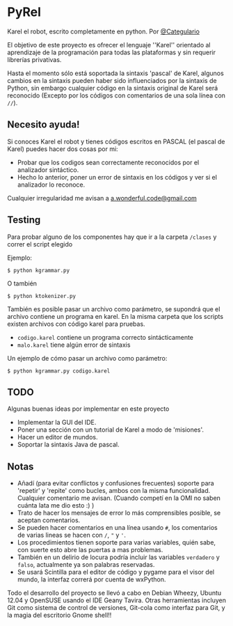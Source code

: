 PyRel
=====

Karel el robot, escrito completamente en python. Por [@Categulario](https://twitter.com/categulario)

El objetivo de este proyecto es ofrecer el lenguaje ''Karel'' orientado al aprendizaje de la programación para todas las plataformas y sin requerir librerías privativas.

Hasta el momento sólo está soportada la sintaxis 'pascal' de Karel, algunos cambios en la sintaxis pueden haber sido influenciados por la sintaxis de Python, sin embargo cualquier código en la sintaxis original de Karel será reconocido (Excepto por los códigos con comentarios de una sola línea con `//`).

Necesito ayuda!
---------------

Si conoces Karel el robot y tienes códigos escritos en PASCAL (el pascal de Karel) puedes hacer dos cosas por mi:

* Probar que los codigos sean correctamente reconocidos por el analizador sintáctico.
* Hecho lo anterior, poner un error de sintaxis en los códigos y ver si el analizador lo reconoce.

Cualquier irregularidad me avisan a a.wonderful.code@gmail.com

Testing
-------

Para probar alguno de los componentes hay que ir a la carpeta `/clases` y correr el script elegido

Ejemplo:

`$ python kgrammar.py`

O también

`$ python ktokenizer.py`

También es posible pasar un archivo como parámetro, se supondrá que el archivo contiene un programa en karel. En la misma carpeta que los scripts existen archivos con código karel para pruebas.

* `codigo.karel` contiene un programa correcto sintácticamente
* `malo.karel` tiene algún error de sintaxis

Un ejemplo de cómo pasar un archivo como parámetro:

`$ python kgrammar.py codigo.karel`

TODO
----

Algunas buenas ideas por implementar en este proyecto

* Implementar la GUI del IDE.
* Poner una sección con un tutorial de Karel a modo de 'misiones'.
* Hacer un editor de mundos.
* Soportar la sintaxis Java de pascal.

Notas
-----

* Añadí (para evitar conflictos y confusiones frecuentes) soporte para 'repetir' y 'repite' como bucles, ambos con la misma funcionalidad. Cualquier comentario me avisan. (Cuando competí en la OMI no saben cuánta lata me dio esto :) )
* Trato de hacer los mensajes de error lo más comprensibles posible, se aceptan comentarios.
* Se pueden hacer comentarios en una línea usando `#`, los comentarios de varias lineas se hacen con `/`, `"` y `'`.
* Los procedimientos tienen soporte para varias variables, quién sabe, con suerte esto abre las puertas a mas problemas.
* También en un delirio de locura podría incluir las variables `verdadero` y `falso`, actualmente ya son palabras reservadas.
* Se usará Scintilla para el editor de código y pygame para el visor del mundo, la interfaz correrá por cuenta de wxPython.

Todo el desarrollo del proyecto se llevó a cabo en Debian Wheezy, Ubuntu 12.04 y OpenSUSE usando el IDE Geany Tavira. Otras herramientas incluyen Git como sistema de control de versiones, Git-cola como interfaz para Git, y la magia del escritorio Gnome shell!!

